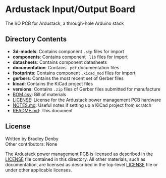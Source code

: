 # Ardustack Input/Output Board

The I/O PCB for Ardustack, a through-hole Arduino stack

## Directory Contents

* **3d-models**: Contains component `.stp` files for import
* **components**: Contains component `.lib` files for import
* **datasheets**: Contains component datasheets
* **documentation**: Contains `.pdf` documentation files
* **footprints**: Contains component `.kicad_mod` files for import
* **gerbers**: Contains the most recent set of Gerber files
* **kicad**: Contains the KiCad project files
* **versions**: Contains `.zip` files of Gerber files submitted for manufacture
* [BOM.csv](BOM.csv): Bill of materials
* [LICENSE](LICENSE): License for the Ardustack power management PCB hardware
* [NOTES.md](NOTES.md): Useful notes if setting up a KiCad project from scratch
* [README.md](README.md): This document

## License

Written by Bradley Denby  
Other contributors: None

The Ardustack power management PCB is licensed as described in the
[LICENSE](LICENSE) file contained in this directory. All other materials, such
as documentation, are licensed as described in the top-level
[LICENSE](../LICENSE) file or under other applicable licenses.
